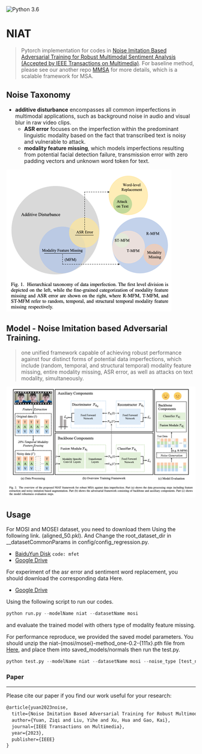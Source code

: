 ![Python 3.6](https://img.shields.io/badge/python-3.6-green.svg)
# NIAT
> Pytorch implementation for codes in [Noise Imitation Based Adversarial Training for Robust Multimodal Sentiment Analysis (Accepted by IEEE Transactions on Multimedia)](https://arxiv.org/abs/2102.04830). For baseline method, please see our another repo [MMSA](https://github.com/thuiar/MMSA) for more details, which is a scalable framework for MSA.

## Noise Taxonomy

- **additive disturbance** encompasses all common imperfections in multimodal applications, such as background noise in audio and visual blur in raw video clips.
  - **ASR error** focuses on the imperfection within the predominant linguistic modality based on the fact that transcribed text is noisy and vulnerable to attack.
  - **modality feature missing**, which models imperfections resulting from potential facial detection failure, transmission error with zero padding vectors and unknown word token for text. 

<img src="assets/taxonomy.png" alt="taxonomy" style="zoom:50%;" />

## Model - Noise Imitation based Adversarial Training.

>  one unified framework capable of achieving robust performance against four distinct forms of potential data imperfections, which include (random, temporal, and structural temporal) modality feature missing, entire modality missing, ASR error, as well as attacks on text modality, simultaneously.

![model](assets/niat.png)

## Usage
For MOSI and MOSEI dataset, you need to download them Using the following link. (aligned_50.pkl).
And Change the root_dataset_dir in __datasetCommonParams in config/config_regression.py.

- [BaiduYun Disk](https://pan.baidu.com/s/1XmobKHUqnXciAm7hfnj2gg) `code: mfet`
- [Google Drive](https://drive.google.com/drive/folders/1A2S4pqCHryGmiqnNSPLv7rEg63WvjCSk?usp=sharing)

For experiment of the asr error and sentiment word replacement, you should download the corresponding data Here.

- [Google Drive](https://drive.google.com/drive/folders/1L7wsUTk5spP_hJRNqTS5sfbOX_40BxwS)

Using the following script to run our codes.

```python
python run.py --modelName niat --datasetName mosi
```

and evaluate the trained model with others type of modality feature missing.

For performance reproduce, we provided the saved model parameters. You should unzip the niat-{mosi/mosei}-method_one-0.2-{111x}.pth file from [Here](https://drive.google.com/drive/folders/1PWL47lviWhFBhklg1HGBEm3APbabmWDh), and place them into saved_models/normals then run the test.py.


```python
python test.py --modelName niat --datasetName mosi --noise_type [test_noise_type]
```


### Paper
---
Please cite our paper if you find our work useful for your research:
```latex
@article{yuan2023noise,
  title={Noise Imitation Based Adversarial Training for Robust Multimodal Sentiment Analysis},
  author={Yuan, Ziqi and Liu, Yihe and Xu, Hua and Gao, Kai},
  journal={IEEE Transactions on Multimedia},
  year={2023},
  publisher={IEEE}
}
```
